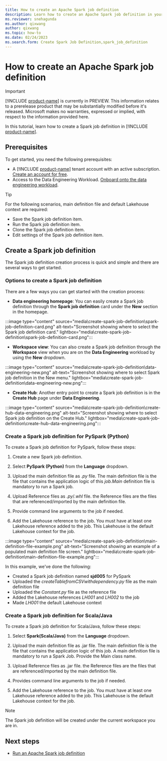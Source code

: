 ```yaml
---
title: How to create an Apache Spark job definition
description: Learn how to create an Apache Spark job definition in your workspace.
ms.reviewer: snehagunda
ms.author: qixwang
author: qixwang
ms.topic: how-to
ms.date: 02/24/2023
ms.search.form: Create Spark Job Definition,spark_job_definition
---
```


# How to create an Apache Spark job definition

> [!IMPORTANT]
> [!INCLUDE [product-name](../includes/product-name.md)] is currently in PREVIEW. This information relates to a prerelease product that may be substantially modified before it's released. Microsoft makes no warranties, expressed or implied, with respect to the information provided here.

In this tutorial, learn how to create a Spark job definition in [!INCLUDE [product-name](../includes/product-name.md)].

## Prerequisites

To get started, you need the following prerequisites:

- A [!INCLUDE [product-name](../includes/product-name.md)] tenant account with an active subscription. [Create an account for free](../placeholder.md).
- Access to the Data Engineering Workload. [Onboard onto the data engineering workload](../placeholder.md).

> [!TIP]
> For the following scenarios, main definition file and default Lakehouse context are required:
>
> - Save the Spark job definition item.
> - Run the Spark job definition item.
> - Clone the Spark job definition item.
> - Edit settings of the Spark job definition item.

## Create a Spark job definition

The Spark job definition creation process is quick and simple and there are several ways to get started.

### Options to create a Spark job definition

There are a few ways you can get started with the creation process:

- **Data engineering homepage**: You can easily create a Spark job definition through the **Spark job definition** card under the **New** section in the homepage.

:::image type="content" source="media\create-spark-job-definition\spark-job-definition-card.png" alt-text="Screenshot showing where to select the Spark job definition card." lightbox="media\create-spark-job-definition\spark-job-definition-card.png":::

- **Workspace view**: You can also create a Spark job definition through the **Workspace** view when you are on the **Data Engineering** workload by using the **New** dropdown.

:::image type="content" source="media\create-spark-job-definition\data-engineering-new.png" alt-text="Screenshot showing where to select Spark job definition in the New menu." lightbox="media\create-spark-job-definition\data-engineering-new.png":::

- **Create Hub**: Another entry point to create a Spark job definition is in the **Create Hub** page under **Data Engineering**.

:::image type="content" source="media\create-spark-job-definition\create-hub-data-engineering.png" alt-text="Screenshot showing where to select Spark job definition on the Create Hub." lightbox="media\create-spark-job-definition\create-hub-data-engineering.png":::

### Create a Spark job definition for PySpark (Python)

To create a Spark job definition for PySpark, follow these steps:

1. Create a new Spark job definition.

1. Select **PySpark (Python)** from the **Language** dropdown.

1. Upload the main definition file as *.py* file. The main definition file is the file that contains the application logic of this *job.Main* definition file is mandatory to run a Spark job.

1. Upload Reference files as *.py*/*.whl* file. the Reference files are the files that are referenced/imported by the main definition file.

1. Provide command line arguments to the job if needed.

1. Add the Lakehouse reference to the job. You must have at least one Lakehouse reference added to the job. This Lakehouse is the default Lakehouse context for the job.

:::image type="content" source="media\create-spark-job-definition\main-definition-file-example.png" alt-text="Screenshot showing an example of a populated main definition file screen." lightbox="media\create-spark-job-definition\main-definition-file-example.png":::

In this example, we've done the following:

- Created a Spark job definition named **sjd005** for PySpark
- Uploaded the *createTablefromCSVwithdependency.py* file as the main definition file
- Uploaded the *Constant.py* file as the reference file
- Added the Lakehouse references *LH001* and *LH002* to the job
- Made *LH001* the default Lakehouse context

### Create a Spark job definition for Scala/Java

To create a Spark job definition for Scala/Java, follow these steps:

1. Select **Spark(Scala/Java)** from the **Language** dropdown.

1. Upload the main definition file as .jar file. The main definition file is the file that contains the application logic of this job. A main definition file is mandatory to run a Spark Job. Provide the Main class name.

1. Upload Reference files as .jar file. the Reference files are the files that are referenced/imported by the main definition file.

1. Provides command line arguments to the job if needed.

1. Add the Lakehouse reference to the job. You must have at least one Lakehouse reference added to the job. This Lakehouse is the default Lakehouse context for the job.

> [!NOTE]
> The Spark job definition will be created under the current workspace you are in.

## Next steps

- [Run an Apache Spark job definition](run-spark-job-definition.md)
